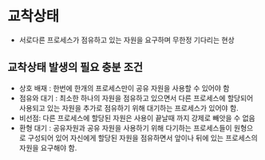 # 교착상태

- 서로다른 프로세스가 점유하고 있는 자원을 요구하며 무한정 기다리는 현상

## 교착상태 발생의 필요 충분 조건

- 상호 배재 : 한번에 한개의 프로세스만이 공유 자원을 사용할 수 있어야 함
- 점유와 대기 : 최소한 하나의 자원을 점유하고 있으면서 다른 프로세스에 할당되어 사용되고 있는 자원을 추가로 점유하기 위해 대기하는 프로세스가 있어야 함.
- 비선점: 다른 프로세스에 할당된 자원은 사용이 끝날때 까지 강제로 빼앗을 수 없음
- 환형 대기 : 공유자원과 공유 자원을 사용하기 위해 다기하는 프로세스들이 원형으로 구성되어 있어 자신에게 할당된 자원을 점유하면서 앞이나 뒤에 있는 프로세스의 자원을 요구해야 함.
